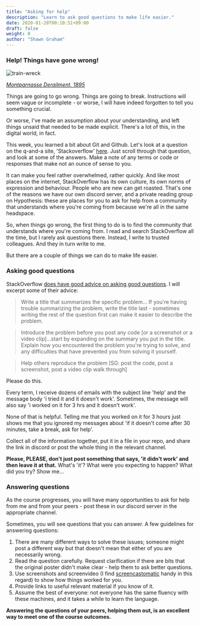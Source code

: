 ```yaml
---
title: "Asking for help"
description: "Learn to ask good questions to make life easier."
date: 2020-01-28T00:10:51+09:00
draft: false
weight: 0
author: "Shawn Graham"
---
```


### Help! Things have gone wrong!

![train-wreck](/images/400px-Train_wreck_at_Montparnasse_1895.jpg)

[_Montparnasse Derailment, 1895_](https://en.wikipedia.org/wiki/Montparnasse_derailment)

Things are going to go wrong. Things are going to break. Instructions will seem vague or incomplete - or worse, I will have indeed forgotten to tell you something crucial.

Or worse, I've made an assumption about your understanding, and left things unsaid that needed to be made explicit. There's a lot of this, in the digital world, in fact.

This week, you learned a bit about Git and Github. Let's look at a question on the q-and-a site, 'Stackoverflow' [here](https://stackoverflow.com/questions/4658606/import-existing-source-code-to-github/8012698#8012698). Just scroll through that question, and look at some of the answers. Make a note of any terms or code or responses that make not an ounce of sense to you.

It can make you feel rather overwhelmed, rather quickly. And like most places on the internet, StackOverflow has its own culture, its own norms of expression and behaviour. People who are new can get roasted. That's one of the reasons we have our own discord server, and a private reading group on Hypothesis: these are places for you to ask for help from a community that understands where you're coming from because we're all in the same headspace.

So, when things go wrong, the first thing to do is to find the community that understands where you're coming from. I read and search StackOverflow all the time, but I rarely ask questions there. Instead, I write to trusted colleagues. And they in turn write to me.

But there are a couple of things we can do to make life easier.

### Asking good questions

StackOverflow [does have good advice on asking good questions](https://stackoverflow.com/help/how-to-ask). I will excerpt some of their advice:

> Write a title that summarizes the specific problem... If you're having trouble summarizing the problem, write the title last - sometimes writing the rest of the question first can make it easier to describe the problem.

> Introduce the problem before you post any code [or a screenshot or a video clip]...start by expanding on the summary you put in the title. Explain how you encountered the problem you're trying to solve, and any difficulties that have prevented you from solving it yourself.

> Help others reproduce the problem [SG: post the code, post a screenshot, post a video clip walk through]

Please do this.

Every term, I receive dozens of emails with the subject line 'help' and the message body 'i tried it and it doesn't work'. Sometimes, the message will also say 'i worked on it for 3 hrs and it doesn't work'.

None of that is helpful. Telling me that you worked on it for 3 hours just shows me that you ignored my messages about 'if it doesn't come after 30 minutes, take a break, ask for help'.

Collect all of the information together, put it in a file in your repo, and share the link in discord or post the whole thing in the relevant channel.

**Please, PLEASE, don't just post something that says, 'it didn't work' and then leave it at that.** What's 'it'? What were you expecting to happen? What did you try? Show me...

### Answering questions

As the course progresses, you will have many opportunities to ask for help from me and from your peers - post these in our discord server in the appropriate channel.

Sometimes, you will see questions that you can answer. A few guidelines for answering questions:

1. There are many different ways to solve these issues; someone might post a different way but that doesn't mean that either of you are necessarily wrong.
2. Read the question carefully. Request clarification if there are bits that the original poster didn't make clear - help them to ask better questions.
3. Use screenshots and screenvideo (I find [screencastomatic](https://screencast-o-matic.com/) handy in this regard) to show how things worked for you.
4. Provide links to useful relevant material if you know of it.
5. Assume the best of everyone: not everyone has the same fluency with these machines, and it takes a while to learn the language.

**Answering the questions of your peers, helping them out, is an excellent way to meet one of the course outcomes.**
